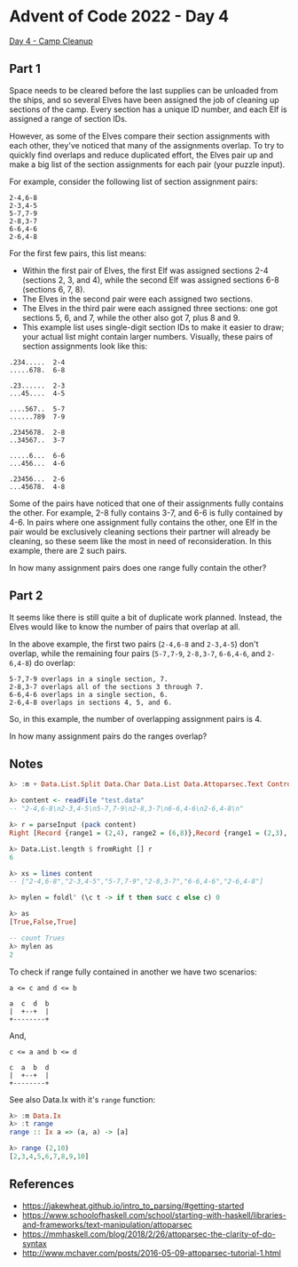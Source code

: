 # Advent of Code 2022 - Day 4

[Day 4 - Camp Cleanup](https://adventofcode.com/2022/day/n)

## Part 1

Space needs to be cleared before the last supplies can be unloaded from the
ships, and so several Elves have been assigned the job of cleaning up sections
of the camp. Every section has a unique ID number, and each Elf is assigned a
range of section IDs.

However, as some of the Elves compare their section assignments with each other,
they've noticed that many of the assignments overlap. To try to quickly find
overlaps and reduce duplicated effort, the Elves pair up and make a big list of
the section assignments for each pair (your puzzle input).

For example, consider the following list of section assignment pairs:

```text
2-4,6-8
2-3,4-5
5-7,7-9
2-8,3-7
6-6,4-6
2-6,4-8
```

For the first few pairs, this list means:

- Within the first pair of Elves, the first Elf was assigned sections 2-4
  (sections 2, 3, and 4), while the second Elf was assigned sections 6-8
  (sections 6, 7, 8).
- The Elves in the second pair were each assigned two sections.
- The Elves in the third pair were each assigned three sections: one got
  sections 5, 6, and 7, while the other also got 7, plus 8 and 9.
- This example list uses single-digit section IDs to make it easier to draw;
  your actual list might contain larger numbers. Visually, these pairs of
  section assignments look like this:

```text
.234.....  2-4
.....678.  6-8

.23......  2-3
...45....  4-5

....567..  5-7
......789  7-9

.2345678.  2-8
..34567..  3-7

.....6...  6-6
...456...  4-6

.23456...  2-6
...45678.  4-8
```

Some of the pairs have noticed that one of their assignments fully contains the
other. For example, 2-8 fully contains 3-7, and 6-6 is fully contained by 4-6.
In pairs where one assignment fully contains the other, one Elf in the pair
would be exclusively cleaning sections their partner will already be cleaning,
so these seem like the most in need of reconsideration. In this example, there
are 2 such pairs.

In how many assignment pairs does one range fully contain the other?

## Part 2

It seems like there is still quite a bit of duplicate work planned. Instead, the
Elves would like to know the number of pairs that overlap at all.

In the above example, the first two pairs (`2-4,6-8` and `2-3,4-5`) don't
overlap, while the remaining four pairs (`5-7,7-9`, `2-8,3-7`, `6-6,4-6`, and
`2-6,4-8`) do overlap:

```text
5-7,7-9 overlaps in a single section, 7.
2-8,3-7 overlaps all of the sections 3 through 7.
6-6,4-6 overlaps in a single section, 6.
2-6,4-8 overlaps in sections 4, 5, and 6.
```

So, in this example, the number of overlapping assignment pairs is 4.

In how many assignment pairs do the ranges overlap?

## Notes

```haskell
λ> :m + Data.List.Split Data.Char Data.List Data.Attoparsec.Text Control.Monad Data.Text

λ> content <- readFile "test.data"
-- "2-4,6-8\n2-3,4-5\n5-7,7-9\n2-8,3-7\n6-6,4-6\n2-6,4-8\n"

λ> r = parseInput (pack content)
Right [Record {range1 = (2,4), range2 = (6,8)},Record {range1 = (2,3), range2 = (4,5)},Record {range1 = (5,7), range2 = (7,9)},Record {range1 = (2,8), range2 = (3,7)},Record {range1 = (6,6), range2 = (4,6)},Record {range1 = (2,6), range2 = (4,8)}]

λ> Data.List.length $ fromRight [] r
6

λ> xs = lines content
-- ["2-4,6-8","2-3,4-5","5-7,7-9","2-8,3-7","6-6,4-6","2-6,4-8"]

λ> mylen = foldl' (\c t -> if t then succ c else c) 0

λ> as
[True,False,True]

-- count Trues
λ> mylen as
2
```

To check if range fully contained in another we have two scenarios:

```text
a <= c and d <= b

a  c  d  b
|  +--+  |
+--------+
```

And,

```text
c <= a and b <= d

c  a  b  d
|  +--+  |
+--------+
```

See also Data.Ix with it's `range` function:

```haskell
λ> :m Data.Ix
λ> :t range
range :: Ix a => (a, a) -> [a]

λ> range (2,10)
[2,3,4,5,6,7,8,9,10]
```

## References

* https://jakewheat.github.io/intro_to_parsing/#getting-started
* https://www.schoolofhaskell.com/school/starting-with-haskell/libraries-and-frameworks/text-manipulation/attoparsec
* https://mmhaskell.com/blog/2018/2/26/attoparsec-the-clarity-of-do-syntax
* http://www.mchaver.com/posts/2016-05-09-attoparsec-tutorial-1.html
